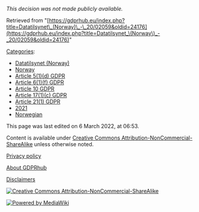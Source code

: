 _This decision was not made publicly available._

Retrieved from "[https://gdprhub.eu/index.php?title=Datatilsynet\_(Norway)\_-\_20/02059&oldid=24176](https://gdprhub.eu/index.php?title=Datatilsynet_\(Norway\)_-_20/02059&oldid=24176)"

[Categories](/index.php?title=Special:Categories "Special:Categories"):

*   [Datatilsynet (Norway)](/index.php?title=Category:Datatilsynet_\(Norway\) "Category:Datatilsynet (Norway)")
*   [Norway](/index.php?title=Category:Norway "Category:Norway")
*   [Article 5(1)(d) GDPR](/index.php?title=Category:Article_5\(1\)\(d\)_GDPR "Category:Article 5(1)(d) GDPR")
*   [Article 6(1)(f) GDPR](/index.php?title=Category:Article_6\(1\)\(f\)_GDPR "Category:Article 6(1)(f) GDPR")
*   [Article 10 GDPR](/index.php?title=Category:Article_10_GDPR "Category:Article 10 GDPR")
*   [Article 17(1)(c) GDPR](/index.php?title=Category:Article_17\(1\)\(c\)_GDPR "Category:Article 17(1)(c) GDPR")
*   [Article 21(1) GDPR](/index.php?title=Category:Article_21\(1\)_GDPR "Category:Article 21(1) GDPR")
*   [2021](/index.php?title=Category:2021 "Category:2021")
*   [Norwegian](/index.php?title=Category:Norwegian "Category:Norwegian")

This page was last edited on 6 March 2022, at 06:53.

Content is available under [Creative Commons Attribution-NonCommercial-ShareAlike](https://creativecommons.org/licenses/by-nc-sa/4.0/) unless otherwise noted.

[Privacy policy](/index.php?title=GDPRhub:Privacy_policy)

[About GDPRhub](/index.php?title=GDPRhub:About)

[Disclaimers](/index.php?title=GDPRhub:General_disclaimer)

[![Creative Commons Attribution-NonCommercial-ShareAlike](/resources/assets/licenses/cc-by-nc-sa.png)](https://creativecommons.org/licenses/by-nc-sa/4.0/)

[![Powered by MediaWiki](/resources/assets/poweredby_mediawiki_88x31.png)](https://www.mediawiki.org/)
